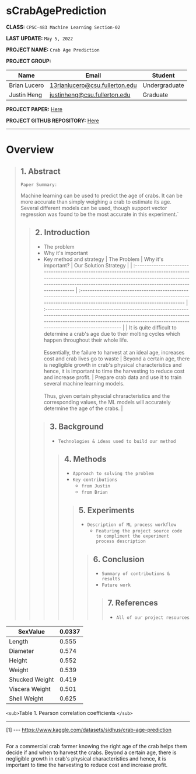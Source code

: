 # sCrabAgePrediction

**CLASS:**  `CPSC-483 Machine Learning Section-02`

**LAST UPDATE:**  `May 5, 2022`

**PROJECT NAME:** `Crab Age Prediction`

**PROJECT GROUP:**

| Name         | Email                          | Student       |
| ------------ | ------------------------------ | ------------- |
| Brian Lucero | 13rianlucero@csu.fullerton.edu | Undergraduate |
| Justin Heng  | justinheng@csu.fullerton.edu   | Graduate      |

**PROJECT PAPER:**   [Here](https://github.com/13rianlucero/CrabAgePrediction/blob/main/FirstDraft/Crab%20Age%20Prediction%20Paper.pdf)

**PROJECT GITHUB REPOSITORY:** [Here](https://github.com/13rianlucero/CrabAgePrediction)

---

# Overview

> ## **1. Abstract**
>
> `Paper Summary:`
>
> Machine learning can be used to predict the age of crabs. It can be more accurate than simply weighing a crab to estimate its age. Several different models can be used, though support vector regression was found to be the most accurate in this experiment.`
>
>> ## **2. Introduction**
>>
>> - The problem
>> - Why it's important
>> - Key method and strategy
>>   | The Problem                                                                                                                                                                                                                     | Why it's important?                                                                                                                                                       | Our Solution Strategy                                                                                                                                                                                                       |
>>   | :------------------------------------------------------------------------------------------------------------------------------------------------------------------------------------------------------------------------------ | :------------------------------------------------------------------------------------------------------------------------------------------------------------------------ | :-------------------------------------------------------------------------------------------------------------------------------------------------------------------------------------------------------------------------- |
>>   | It is quite difficult to determine a crab's age due to their molting cycles which happen throughout their whole life.<br /><br />Essentially, the failure to harvest at an ideal age, increases cost and crab lives go to waste | Beyond a certain age, there is negligible growth in crab's physical characteristics and hence, it is important to time the harvesting to reduce cost and increase profit. | Prepare crab data and use it to train several machine learning models.<br /><br />Thus, given certain physcial chraracteristics and the corresponding values, the ML models will accurately determine the age of the crabs. |
>>
>>> ## **3. Background**
>>>
>>> - `Technologies & ideas used to build our method`
>>>
>>>> ## **4. Methods**
>>>>
>>>> - `Approach to solving the problem`
>>>> - `Key contributions`
>>>>   - `from Justin`
>>>>   - `from Brian`
>>>>
>>>>> ## **5. Experiments**
>>>>>
>>>>> - `Description of ML process workflow`
>>>>>   - `Featuring the project source code to compliment the experiment process description`
>>>>>
>>>>>> ## **6. Conclusion**
>>>>>>
>>>>>> - `Summary of contributions & results`
>>>>>> - `Future work`
>>>>>>
>>>>>>> ## **7. References**
>>>>>>>
>>>>>>> - `All of our project resources`
>>>>>>>
>>>>>>
>>>>>
>>>>
>>>
>>
>

| SexValue       | 0.0337 |
| -------------- | ------ |
| Length         | 0.555  |
| Diameter       | 0.574  |
| Height         | 0.552  |
| Weight         | 0.539  |
| Shucked Weight | 0.419  |
| Viscera Weight | 0.501  |
| Shell Weight   | 0.625  |

`<sub>`Table 1. Pearson correlation coefficients `</sub>`

---

[1] --- https://www.kaggle.com/datasets/sidhus/crab-age-prediction

<p align="center">
    <img src="https://img.shields.io/badge/Kaggle-035a7d?style=for-the-badge&logo=kaggle&logoColor=white" alt=""/>
</p>

For a commercial crab farmer knowing the right age of the crab helps them decide if and when to harvest the crabs. Beyond a certain age, there is negligible growth in crab's physical characteristics and hence, it is important to time the harvesting to reduce cost and increase profit.

